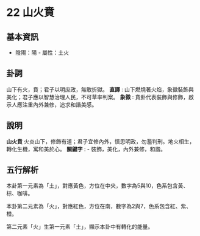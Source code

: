 # 22 山火賁

## 基本資訊
- 陰陽：陽 - 屬性：土火 
## 卦詞
山下有火，賁；君子以明庶政，無敢折獄。
 **直譯** : 山下燃燒著火焰，象徵裝飾與美化；君子應以智慧治理人民，不可草率判案。
 **象徵** : 賁卦代表裝飾與修飾，啟示人應注重內外兼修，追求和諧美感。
## 說明
**山火賁** 火炎山下，修飾有道；君子宜修內外，慎思明政，勿濫判刑。地火相生，轉化生機，寓和美於心。
**關鍵字** : - 裝飾，美化，內外兼修，和諧。
## 五行解析
本卦第一元素為「土」，對應黃色，方位在中央，數字為5與10，色系包含黃、棕、咖啡。

本卦第二元素為「火」，對應紅色，方位在南，數字為2與7，色系包含紅、紫、橙。

第二元素「火」生第一元素「土」，顯示本卦中有轉化的能量。

